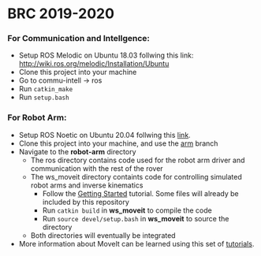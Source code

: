 # BRC 2019-2020

### For Communication and Intellgence:
- Setup ROS Melodic on Ubuntu 18.03 follwing this link: http://wiki.ros.org/melodic/Installation/Ubuntu
- Clone this project into your machine
- Go to commu-intell -> ros
- Run `catkin_make`
- Run `setup.bash`

### For Robot Arm:
- Setup ROS Noetic on Ubuntu 20.04 follwing this [link](http://wiki.ros.org/noetic/Installation/Ubuntu).
- Clone this project into your machine, and use the [arm](https://github.com/boilerrobotics/BRC2019-2020/tree/arm) branch
- Navigate to the **robot-arm** directory
    - The ros directory contains code used for the robot arm driver and communication with the rest of the rover
    - The ws_moveit directory containts code for controlling simulated robot arms and inverse kinematics
        - Follow the [Getting Started](https://ros-planning.github.io/moveit_tutorials/doc/getting_started/getting_started.html) tutorial. Some files will already be included by this repository
        - Run `catkin build` in **ws_moveit** to compile the code
        - Run `source devel/setup.bash` in **ws_moveit** to source the directory
    - Both directories will eventually be integrated
- More information about MoveIt can be learned using this set of [tutorials](https://ros-planning.github.io/moveit_tutorials/).

